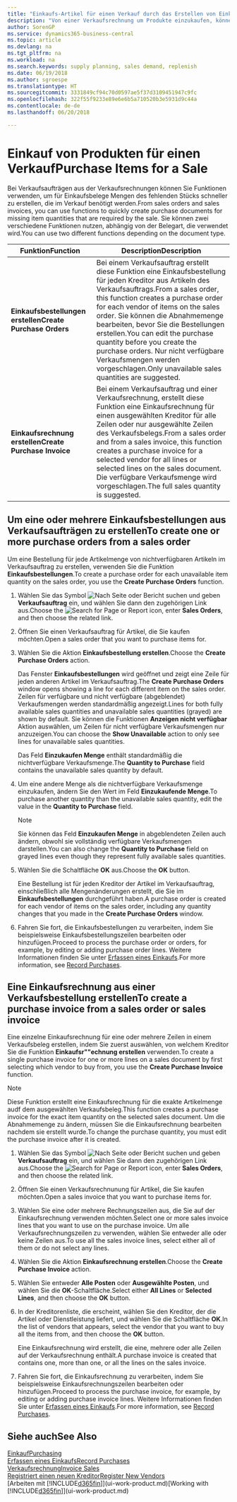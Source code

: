 ```yaml
---
title: "Einkaufs-Artikel für einen Verkauf durch das Erstellen von Einkaufsrechnungen | Microsoft Docs"
description: "Von einer Verkaufsrechnung um Produkte einzukaufen, können Sie eine Einkaufsrechnung für einen Kreditor oder Lieferanten einen erstellen."
author: SorenGP
ms.service: dynamics365-business-central
ms.topic: article
ms.devlang: na
ms.tgt_pltfrm: na
ms.workload: na
ms.search.keywords: supply planning, sales demand, replenish
ms.date: 06/19/2018
ms.author: sgroespe
ms.translationtype: HT
ms.sourcegitcommit: 3331849cf94c70d0597ae5f37d3109451947c9fc
ms.openlocfilehash: 322f55f9233e89e6e6b5a710520b3e5931d9c44a
ms.contentlocale: de-de
ms.lasthandoff: 06/20/2018

---
```

# <a name="purchase-items-for-a-sale"></a><span data-ttu-id="66093-103">Einkauf von Produkten für einen Verkauf</span><span class="sxs-lookup"><span data-stu-id="66093-103">Purchase Items for a Sale</span></span>
<span data-ttu-id="66093-104">Bei Verkaufsaufträgen aus der Verkaufsrechnungen können Sie Funktionen verwenden, um für Einkaufsbelege Mengen des fehlenden Stücks schneller zu erstellen, die im Verkauf benötigt werden.</span><span class="sxs-lookup"><span data-stu-id="66093-104">From sales orders and sales invoices, you can use functions to quickly create purchase documents for missing item quantities that are required by the sale.</span></span> <span data-ttu-id="66093-105">Sie können zwei verschiedene Funktionen nutzen, abhängig von der Belegart, die verwendet wird.</span><span class="sxs-lookup"><span data-stu-id="66093-105">You can use two different functions depending on the document type.</span></span>  

|<span data-ttu-id="66093-106">Funktion</span><span class="sxs-lookup"><span data-stu-id="66093-106">Function</span></span>|<span data-ttu-id="66093-107">Description</span><span class="sxs-lookup"><span data-stu-id="66093-107">Description</span></span>|
|--------|-----------|
|<span data-ttu-id="66093-108">**Einkaufsbestellungen erstellen**</span><span class="sxs-lookup"><span data-stu-id="66093-108">**Create Purchase Orders**</span></span>|<span data-ttu-id="66093-109">Bei einem Verkaufsauftrag erstellt diese Funktion eine Einkaufsbestellung für jeden Kreditor aus Artikeln des Verkaufsauftrags.</span><span class="sxs-lookup"><span data-stu-id="66093-109">From a sales order, this function creates a purchase order for each vendor of items on the sales order.</span></span> <span data-ttu-id="66093-110">Sie können die Abnahmemenge bearbeiten, bevor Sie die Bestellungen erstellen.</span><span class="sxs-lookup"><span data-stu-id="66093-110">You can edit the purchase quantity before you create the purchase orders.</span></span> <span data-ttu-id="66093-111">Nur nicht verfügbare Verkaufsmengen werden vorgeschlagen.</span><span class="sxs-lookup"><span data-stu-id="66093-111">Only unavailable sales quantities are suggested.</span></span>
|<span data-ttu-id="66093-112">**Einkaufsrechnung erstellen**</span><span class="sxs-lookup"><span data-stu-id="66093-112">**Create Purchase Invoice**</span></span>|<span data-ttu-id="66093-113">Bei einem Verkaufsauftrag und einer Verkaufsrechnung, erstellt diese Funktion eine Einkaufsrechnung für einen ausgewählten Kreditor für alle Zeilen oder nur ausgewählte Zeilen des Verkaufsbelegs.</span><span class="sxs-lookup"><span data-stu-id="66093-113">From a sales order and from a sales invoice, this function creates a purchase invoice for a selected vendor for all lines or selected lines on the sales document.</span></span> <span data-ttu-id="66093-114">Die verfügbare Verkaufsmenge wird vorgeschlagen.</span><span class="sxs-lookup"><span data-stu-id="66093-114">The full sales quantity is suggested.</span></span>|

## <a name="to-create-one-or-more-purchase-orders-from-a-sales-order"></a><span data-ttu-id="66093-115">Um eine oder mehrere Einkaufsbestellungen aus Verkaufsaufträgen zu erstellen</span><span class="sxs-lookup"><span data-stu-id="66093-115">To create one or more purchase orders from a sales order</span></span>
<span data-ttu-id="66093-116">Um eine Bestellung für jede Artikelmenge von nichtverfügbaren Artikeln im Verkaufsauftrag zu erstellen, verwenden Sie die Funktion **Einkaufsbestellungen**.</span><span class="sxs-lookup"><span data-stu-id="66093-116">To create a purchase order for each unavailable item quantity on the sales order, you use the **Create Purchase Orders** function.</span></span>

1. <span data-ttu-id="66093-117">Wählen Sie das Symbol ![Nach Seite oder Bericht suchen](media/ui-search/search_small.png "Nach Seite oder Bericht suchen") und geben **Verkaufsauftrag** ein, und wählen Sie dann den zugehörigen Link aus.</span><span class="sxs-lookup"><span data-stu-id="66093-117">Choose the ![Search for Page or Report](media/ui-search/search_small.png "Search for Page or Report icon") icon, enter **Sales Orders**, and then choose the related link.</span></span>
2. <span data-ttu-id="66093-118">Öffnen Sie einen Verkaufsauftrag für Artikel, die Sie kaufen möchten.</span><span class="sxs-lookup"><span data-stu-id="66093-118">Open a sales order that you want to purchase items for.</span></span>
3. <span data-ttu-id="66093-119">Wählen Sie die Aktion **Einkaufsbestellung erstellen**.</span><span class="sxs-lookup"><span data-stu-id="66093-119">Choose the **Create Purchase Orders** action.</span></span>

    <span data-ttu-id="66093-120">Das Fenster **Einkaufsbestellungen** wird geöffnet und zeigt eine Zeile für jeden anderen Artikel im Verkaufsauftrag.</span><span class="sxs-lookup"><span data-stu-id="66093-120">The **Create Purchase Orders** window opens showing a line for each different item on the sales order.</span></span> <span data-ttu-id="66093-121">Zeilen für verfügbare und nicht verfügbare (abgeblendet) Verkaufsmengen werden standardmäßig angezeigt.</span><span class="sxs-lookup"><span data-stu-id="66093-121">Lines for both fully available sales quantities and unavailable sales quantities (grayed) are shown by default.</span></span> <span data-ttu-id="66093-122">Sie können die Funktionen **Anzeigen nicht verfügbar** Aktion auswählen, um Zeilen für nicht verfügbare Verkaufsmengen nur anzuzeigen.</span><span class="sxs-lookup"><span data-stu-id="66093-122">You can choose the **Show Unavailable** action to only see lines for unavailable sales quantities.</span></span>

    <span data-ttu-id="66093-123">Das Feld **Einzukaufen Menge** enthält standardmäßig die nichtverfügbare Verkaufsmenge.</span><span class="sxs-lookup"><span data-stu-id="66093-123">The **Quantity to Purchase** field contains the unavailable sales quantity by default.</span></span>
4. <span data-ttu-id="66093-124">Um eine andere Menge als die nichtverfügbare Verkaufsmenge einzukaufen, ändern Sie den Wert im Feld **Einzukaufende Menge**.</span><span class="sxs-lookup"><span data-stu-id="66093-124">To purchase another quantity than the unavailable sales quantity, edit the value in the **Quantity to Purchase** field.</span></span>

    > [!NOTE]  
    >   <span data-ttu-id="66093-125">Sie können das Feld **Einzukaufen Menge** in abgeblendeten Zeilen auch ändern, obwohl sie vollständig verfügbare Verkaufsmengen darstellen.</span><span class="sxs-lookup"><span data-stu-id="66093-125">You can also change the **Quantity to Purchase** field on grayed lines even though they represent fully available sales quantities.</span></span>
5. <span data-ttu-id="66093-126">Wählen Sie die Schaltfläche **OK** aus.</span><span class="sxs-lookup"><span data-stu-id="66093-126">Choose the **OK** button.</span></span>

    <span data-ttu-id="66093-127">Eine Bestellung ist für jeden Kreditor der Artikel im Verkaufsauftrag, einschließlich alle Mengenänderungen erstellt, die Sie im **Einkaufsbestellungen** durchgeführt haben.</span><span class="sxs-lookup"><span data-stu-id="66093-127">A purchase order is created for each vendor of items on the sales order, including any quantity changes that you made in the **Create Purchase Orders** window.</span></span>
7. <span data-ttu-id="66093-128">Fahren Sie fort, die Einkaufsbestellungen zu verarbeiten, indem Sie beispielsweise Einkaufsbestellungszeilen bearbeiten oder hinzufügen.</span><span class="sxs-lookup"><span data-stu-id="66093-128">Proceed to process the purchase order or orders, for example, by editing or adding purchase order lines.</span></span> <span data-ttu-id="66093-129">Weitere Informationen finden Sie unter [Erfassen eines Einkaufs](purchasing-how-record-purchases.md).</span><span class="sxs-lookup"><span data-stu-id="66093-129">For more information, see [Record Purchases](purchasing-how-record-purchases.md).</span></span>


## <a name="to-create-a-purchase-invoice-from-a-sales-order-or-sales-invoice"></a><span data-ttu-id="66093-130">Eine Einkaufsrechnung aus einer Verkaufsbestellung erstellen</span><span class="sxs-lookup"><span data-stu-id="66093-130">To create a purchase invoice from a sales order or sales invoice</span></span>
<span data-ttu-id="66093-131">Eine einzelne Einkaufsrechnung für eine oder mehrere Zeilen in einem Verkaufsbeleg erstellen, indem Sie zuerst auswählen, von welchem Kreditor Sie die Funktion **Einkaufsr""echnung erstellen** verwenden.</span><span class="sxs-lookup"><span data-stu-id="66093-131">To create a single purchase invoice for one or more lines on a sales document by first selecting which vendor to buy from, you use the **Create Purchase Invoice** function.</span></span>

> [!NOTE]  
>   <span data-ttu-id="66093-132">Diese Funktion erstellt eine Einkaufsrechnung für die exakte Artikelmenge audf dem ausgewählten Verkaufsbeleg.</span><span class="sxs-lookup"><span data-stu-id="66093-132">This function creates a purchase invoice for the exact item quantity on the selected sales document.</span></span> <span data-ttu-id="66093-133">Um die Abnahmemenge zu ändern, müssen Sie die Einkaufsrechnung bearbeiten nachdem sie erstellt wurde.</span><span class="sxs-lookup"><span data-stu-id="66093-133">To change the purchase quantity, you must edit the purchase invoice after it is created.</span></span>  

1. <span data-ttu-id="66093-134">Wählen Sie das Symbol ![Nach Seite oder Bericht suchen](media/ui-search/search_small.png "Nach Seite oder Bericht suchen") und geben **Verkaufsauftrag** ein, und wählen Sie dann den zugehörigen Link aus.</span><span class="sxs-lookup"><span data-stu-id="66093-134">Choose the ![Search for Page or Report](media/ui-search/search_small.png "Search for Page or Report icon") icon, enter **Sales Orders**, and then choose the related link.</span></span>
2. <span data-ttu-id="66093-135">Öffnen Sie einen Verkaufsrechnunung für Artikel, die Sie kaufen möchten.</span><span class="sxs-lookup"><span data-stu-id="66093-135">Open a sales invoice that you want to purchase items for.</span></span>
3. <span data-ttu-id="66093-136">Wählen Sie eine oder mehrere Rechnungszeilen aus, die Sie auf der Einkaufsrechnung verwenden möchten.</span><span class="sxs-lookup"><span data-stu-id="66093-136">Select one or more sales invoice lines that you want to use on the purchase invoice.</span></span> <span data-ttu-id="66093-137">Um alle Verkaufsrechnungszeilen zu verwenden, wählen Sie entweder alle oder keine Zeilen aus.</span><span class="sxs-lookup"><span data-stu-id="66093-137">To use all the sales invoice lines, select either all of them or do not select any lines.</span></span>
4. <span data-ttu-id="66093-138">Wählen Sie die Aktion **Einkaufsrechnung erstellen**.</span><span class="sxs-lookup"><span data-stu-id="66093-138">Choose the **Create Purchase Invoice** action.</span></span>
5. <span data-ttu-id="66093-139">Wählen Sie entweder **Alle Posten** oder **Ausgewählte Posten**, und wählen Sie die **OK**-Schaltfläche.</span><span class="sxs-lookup"><span data-stu-id="66093-139">Select either **All Lines** or **Selected Lines**, and then choose the **OK** button.</span></span>  
6. <span data-ttu-id="66093-140">In der Kreditorenliste, die erscheint, wählen Sie den Kreditor, der die Artikel oder Dienstleistung liefert, und wählen Sie die Schaltfläche **OK**.</span><span class="sxs-lookup"><span data-stu-id="66093-140">In the list of vendors that appears, select the vendor that you want to buy all the items from, and then choose the **OK** button.</span></span>

    <span data-ttu-id="66093-141">Eine Einkaufsrechnung wird erstellt, die eine, mehrere oder alle Zeilen auf der Verkaufsrechnung enthält.</span><span class="sxs-lookup"><span data-stu-id="66093-141">A purchase invoice is created that contains one, more than one, or all the lines on the sales invoice.</span></span>
7. <span data-ttu-id="66093-142">Fahren Sie fort, die Einkaufsrechnung zu verarbeiten, indem Sie beispielsweise Einkaufsrechnungszeilen bearbeiten oder hinzufügen.</span><span class="sxs-lookup"><span data-stu-id="66093-142">Proceed to process the purchase invoice, for example, by editing or adding purchase invoice lines.</span></span> <span data-ttu-id="66093-143">Weitere Informationen finden Sie unter [Erfassen eines Einkaufs](purchasing-how-record-purchases.md).</span><span class="sxs-lookup"><span data-stu-id="66093-143">For more information, see [Record Purchases](purchasing-how-record-purchases.md).</span></span>

## <a name="see-also"></a><span data-ttu-id="66093-144">Siehe auch</span><span class="sxs-lookup"><span data-stu-id="66093-144">See Also</span></span>
[<span data-ttu-id="66093-145">Einkauf</span><span class="sxs-lookup"><span data-stu-id="66093-145">Purchasing</span></span>](purchasing-manage-purchasing.md)  
[<span data-ttu-id="66093-146">Erfassen eines Einkaufs</span><span class="sxs-lookup"><span data-stu-id="66093-146">Record Purchases</span></span>](purchasing-how-record-purchases.md)  
[<span data-ttu-id="66093-147">Verkaufsrechnung</span><span class="sxs-lookup"><span data-stu-id="66093-147">Invoice Sales</span></span>](sales-how-invoice-sales.md)  
[<span data-ttu-id="66093-148">Registriert einen neuen Kreditor</span><span class="sxs-lookup"><span data-stu-id="66093-148">Register New Vendors</span></span>](purchasing-how-register-new-vendors.md)  
<span data-ttu-id="66093-149">[Arbeiten mit [!INCLUDE[d365fin](includes/d365fin_md.md)]](ui-work-product.md)</span><span class="sxs-lookup"><span data-stu-id="66093-149">[Working with [!INCLUDE[d365fin](includes/d365fin_md.md)]](ui-work-product.md)</span></span>

